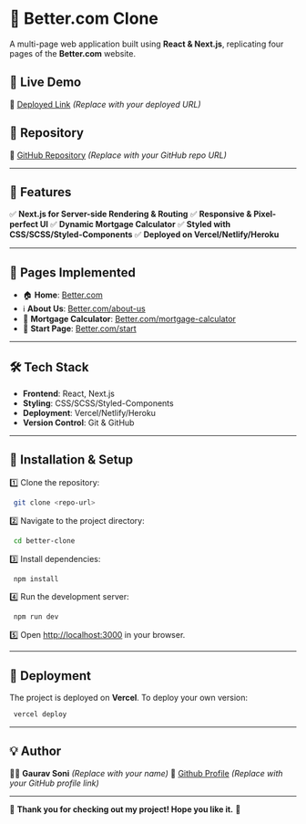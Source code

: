 # 🚀 Better.com Clone

A multi-page web application built using **React & Next.js**, replicating four pages of the **Better.com** website.

## 📌 Live Demo
🔗 [Deployed Link](https://better-com-clone-nine.vercel.app/) *(Replace with your deployed URL)*

## 📂 Repository
🔗 [GitHub Repository](https://github.com/Gaurav-Soni24/Better.com-Clone) *(Replace with your GitHub repo URL)*

---

## 🎯 Features
✅ **Next.js for Server-side Rendering & Routing**
✅ **Responsive & Pixel-perfect UI**
✅ **Dynamic Mortgage Calculator**
✅ **Styled with CSS/SCSS/Styled-Components**
✅ **Deployed on Vercel/Netlify/Heroku**

---

## 📜 Pages Implemented

- 🏠 **Home**: [Better.com](https://better.com)
- ℹ️ **About Us**: [Better.com/about-us](https://better.com/about-us/)
- 🏦 **Mortgage Calculator**: [Better.com/mortgage-calculator](https://better.com/mortgage-calculator?taxes=265&zip=421005)
- 🚀 **Start Page**: [Better.com/start](https://better.com/start)

---

## 🛠️ Tech Stack
- **Frontend**: React, Next.js
- **Styling**: CSS/SCSS/Styled-Components
- **Deployment**: Vercel/Netlify/Heroku
- **Version Control**: Git & GitHub

---

## 🚀 Installation & Setup

1️⃣ Clone the repository:
```bash
 git clone <repo-url>
```
2️⃣ Navigate to the project directory:
```bash
 cd better-clone
```
3️⃣ Install dependencies:
```bash
 npm install
```
4️⃣ Run the development server:
```bash
 npm run dev
```
5️⃣ Open [http://localhost:3000](http://localhost:3000) in your browser.

---

## 🚀 Deployment

The project is deployed on **Vercel**.
To deploy your own version:
```bash
 vercel deploy
```

---

## 💡 Author
👨‍💻 **Gaurav Soni** *(Replace with your name)*
🔗 [Github Profile](https://github.com/Gaurav-Soni24) *(Replace with your GitHub profile link)*

---

🎉 **Thank you for checking out my project! Hope you like it.** 🚀

